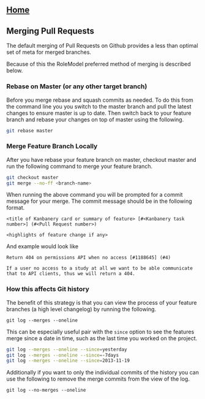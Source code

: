 ## [Home](../README.md)

## Merging Pull Requests

The default merging of Pull Requests on Github provides a less than optimal set of meta for merged branches.

Because of this the RoleModel preferred method of merging is described below.

### Rebase on Master (or any other target branch)

Before you merge rebase and squash commits as needed. To do this from the command line you you switch to the master branch and pull the latest changes to ensure master is up to date. Then switch back to your feature branch and rebase your changes on top of master using the following.

```bash
git rebase master
```

### Merge Feature Branch Locally

After you have rebase your feature branch on master, checkout master and run the following command to merge your feature branch.

```bash
git checkout master
git merge --no-ff <branch-name>
```

When running the above command you will be prompted for a commit message for your merge. The commit message should be in the following format.

```
<title of Kanbanery card or summary of feature> [#<Kanbanery task number>] (#<Pull Request number>)

<highlights of feature change if any>
```

And example would look like

```
Return 404 on permissions API when no access [#1188645] (#4)

If a user no access to a study at all we want to be able communicate that to API clients, thus we will return a 404.
```

### How this affects Git history

The benefit of this strategy is that you can view the process of your feature branches (a high level changelog) by running the following.

```
git log --merges --oneline
```

This can be especially useful pair with the `since` option to see the features merge since a date in time, such as the last time you worked on the project.

```bash
git log --merges --oneline --since=yesterday
git log --merges --oneline --since=-7days
git log --merges --oneline --since=2013-11-19
```

Additionally if you want to only the individual commits of the history you can use the following to remove the merge commits from the view of the log.

```
git log --no-merges --oneline
```
